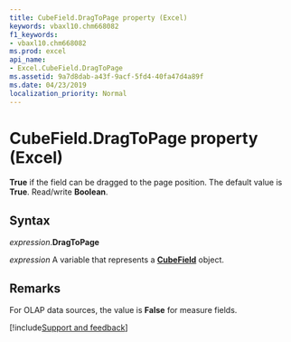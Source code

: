 ```yaml
---
title: CubeField.DragToPage property (Excel)
keywords: vbaxl10.chm668082
f1_keywords:
- vbaxl10.chm668082
ms.prod: excel
api_name:
- Excel.CubeField.DragToPage
ms.assetid: 9a7d8dab-a43f-9acf-5fd4-40fa47d4a89f
ms.date: 04/23/2019
localization_priority: Normal
---
```



# CubeField.DragToPage property (Excel)

**True** if the field can be dragged to the page position. The default value is **True**. Read/write **Boolean**.


## Syntax

_expression_.**DragToPage**

_expression_ A variable that represents a **[CubeField](Excel.CubeField.md)** object.


## Remarks

For OLAP data sources, the value is **False** for measure fields.




[!include[Support and feedback](~/includes/feedback-boilerplate.md)]